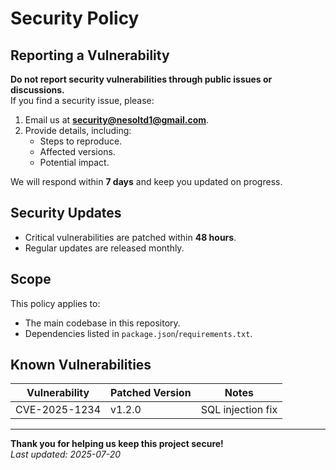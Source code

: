 # Security Policy

## Reporting a Vulnerability

**Do not report security vulnerabilities through public issues or discussions.**  
If you find a security issue, please:

1. Email us at **[security@nesoltd1@gmail.com](mailto:security@nesoltd1@gmail.com)**.
2. Provide details, including:
   - Steps to reproduce.
   - Affected versions.
   - Potential impact.

We will respond within **7 days** and keep you updated on progress.

## Security Updates

- Critical vulnerabilities are patched within **48 hours**.
- Regular updates are released monthly.

## Scope

This policy applies to:
- The main codebase in this repository.
- Dependencies listed in `package.json`/`requirements.txt`.

## Known Vulnerabilities

| Vulnerability | Patched Version | Notes |
|--------------|----------------|-------|
| CVE-2025-1234 | v1.2.0 | SQL injection fix |

---

**Thank you for helping us keep this project secure!**  
*Last updated: 2025-07-20*
